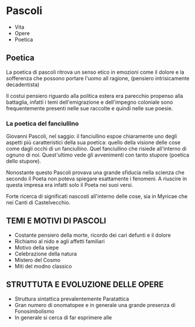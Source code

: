 # Pascoli
- Vita
- Opere 
- Poetica

## Poetica

La poetica di pascoli ritrova un senso etico in emozioni come il dolore e la sofferenza che possono portare l'uomo all ragione,
(pensiero intrisicamente decadentista)

Il costui pensiero riguardo alla politica estera era parecchio propenso alla battaglia, infatti i temi dell'emigrazione e dell'impegno coloniale sono frequentemente presenti nelle sue raccolte e quindi nelle sue poesie.

### La poetica del fanciullino

Giovanni Pascoli, nel saggio: il fanciullino espoe chiaramente uno degli aspetti più caratteristici della sua poetica: quello della visione delle cose come dagli occhi di un fanciullino. Quel fanciullino che risiede all'interno di ognuno di noi.
Quest'ultimo vede gli avvenimenti con tanto stupore (poetica dello stupore).

Nonostante questo Pascoli provava una grande sfiducia nella scienza che secondo il Poeta non poteva spiegare esattamente i fenomeni. A riuscire in questa impresa era infatti solo il Poeta nei suoi versi.

Forte ricerca di significati nascosti all'interno delle cose, sia in Myricae che nei Canti di Castelvecchio.

## TEMI E MOTIVI DI PASCOLI

- Costante pensiero della morte, ricordo dei cari defunti e il dolore 
- Richiamo al nido e agli affetti familiari 
- Motivo della siepe
- Celebrazione della natura
- Mistero del Cosmo
- Miti del modno classico

## STRUTTUTA E EVOLUZIONE DELLE OPERE

- Struttura sintattica prevalentemente Paratattica
- Gran numero di onomatopee e in generale una grande presenza di Fonosimbolismo
- In generale si cerca di far esprimere alle 
<!--stackedit_data:
eyJoaXN0b3J5IjpbLTEyNDYxMDUyNDAsLTE0MjU5ODk3ODksLT
I5NjQzOTMwOSwtMTM1NDYxNjg3OCwtMjA1MTU1MTY1OSwzNDY4
MDY0MCwtMTY3OTY3OTI4MV19
-->